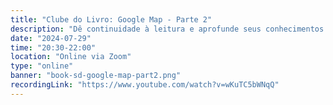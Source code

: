 ```yaml
---
title: "Clube do Livro: Google Map - Parte 2"
description: "Dê continuidade à leitura e aprofunde seus conhecimentos sobre as inovações e desafios do Google Map. Descubra como a ferramenta transforma a experiência de localização e navegação de forma prática e detalhada."
date: "2024-07-29"
time: "20:30-22:00"
location: "Online via Zoom"
type: "online"
banner: "book-sd-google-map-part2.png"
recordingLink: "https://www.youtube.com/watch?v=wKuTC5bWNqQ"
---
```

